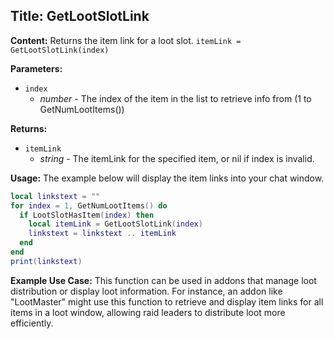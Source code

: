 ## Title: GetLootSlotLink

**Content:**
Returns the item link for a loot slot.
`itemLink = GetLootSlotLink(index)`

**Parameters:**
- `index`
  - *number* - The index of the item in the list to retrieve info from (1 to GetNumLootItems())

**Returns:**
- `itemLink`
  - *string* - The itemLink for the specified item, or nil if index is invalid.

**Usage:**
The example below will display the item links into your chat window.
```lua
local linkstext = ""
for index = 1, GetNumLootItems() do
  if LootSlotHasItem(index) then
    local itemLink = GetLootSlotLink(index)
    linkstext = linkstext .. itemLink
  end
end
print(linkstext)
```

**Example Use Case:**
This function can be used in addons that manage loot distribution or display loot information. For instance, an addon like "LootMaster" might use this function to retrieve and display item links for all items in a loot window, allowing raid leaders to distribute loot more efficiently.